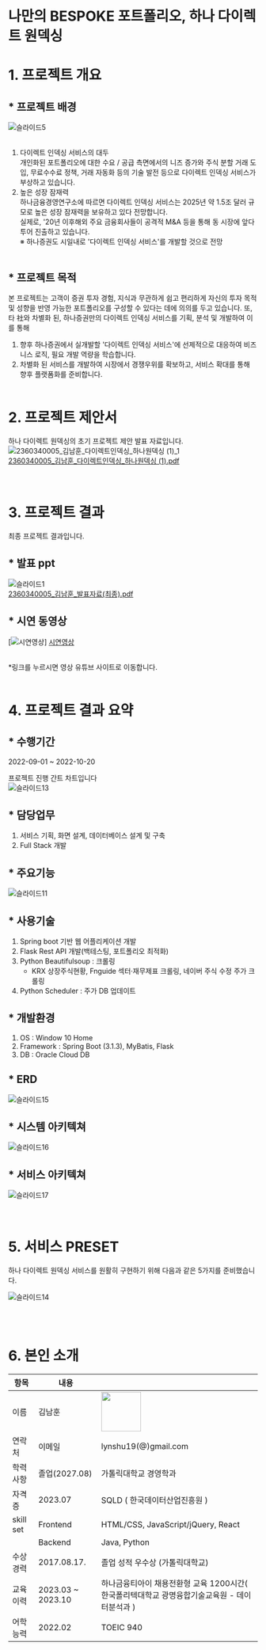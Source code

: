 # 나만의 BESPOKE 포트폴리오, 하나 다이렉트 원덱싱

# 1. 프로젝트 개요
## * 프로젝트 배경
![슬라이드5](https://github.com/i-kemen/directonedexing/assets/117060656/771438ad-b98c-484c-9d0e-43b2434156db)<br>
<br>
1) 다이렉트 인덱싱 서비스의 대두<br>
개인화된 포트폴리오에 대한 수요 / 공급 측면에서의 니즈 증가와 주식 분할 거래 도입, 무료수수료 정책, 거래 자동화 등의 기술 발전 등으로 다이렉트 인덱싱 서비스가 부상하고 있습니다.<br>
2) 높은 성장 잠재력<br>
하나금융경영연구소에 따르면 다이렉트 인덱싱 서비스는 2025년 약 1.5조 달러 규모로 높은 성장 잠재력을 보유하고 있다 전망합니다.<br> 
실제로, '20년 이후해외 주요 금융회사들이 공격적 M&A 등을 통해 동 시장에 앞다투어 진출하고 있습니다. <br>
※ 하나증권도 시일내로 '다이렉트 인덱싱 서비스'를 개발할 것으로 전망
<br><br>
## * 프로젝트 목적
본 프로젝트는 고객이 증권 투자 경험, 지식과 무관하게 쉽고 편리하게 자신의 투자 목적 및 성향을 반영 가능한 포트폴리오를 구성할 수 있다는 데에 의의를 두고 있습니다. 
또, 타 社와 차별화 된, 하나증권만의 다이렉트 인덱싱 서비스를 기획, 분석 및 개발하여 이를 통해 
  1) 향후 하나증권에서 실개발할 '다이렉트 인덱싱 서비스'에 선제적으로 대응하여 비즈니스 로직, 필요 개발 역량을 학습합니다.
  2) 차별화 된 서비스를 개발하여 시장에서 경쟁우위를 확보하고, 서비스 확대를 통해 향후 플랫폼화를 준비합니다.
<br><br>

# 2. 프로젝트 제안서

하나 다이렉트 원덱싱의 초기 프로젝트 제안 발표 자료입니다.
   ![2360340005_김남훈_다이렉트인덱싱_하나원덱싱 (1)_1](https://github.com/i-kemen/directonedexing/assets/117060656/398ac1c0-7b23-48ed-a6a9-4d008b18e500)<br>
  [2360340005_김남훈_다이렉트인덱싱_하나원덱싱 (1).pdf](https://github.com/i-kemen/directonedexing/files/13167311/2360340005_._._.1.pdf)<br>
<br> <br> 

# 3. 프로젝트 결과
최종 프로젝트 결과입니다.
## * 발표 ppt 
   ![슬라이드1](https://github.com/i-kemen/directonedexing/assets/117060656/0620a385-36d7-402e-8e4b-03ceb046fa08)<br>
   [2360340005_김남훈_발표자료(최종).pdf](https://github.com/i-kemen/directonedexing/files/13166897/2360340005_._.pdf)<br>
## * 시연 동영상

[![시연영상](https://github.com/i-kemen/directonedexing/assets/117060656/bb1c2634-d8ab-44ee-8263-77503d062323)]
[시연영상](https://youtu.be/g9-8TnVgSvo)

   <br>
   *링크를 누르시면 영상 유튜브 사이트로 이동합니다.
<br><br>


# 4. 프로젝트 결과 요약

## * 수행기간
   2022-09-01 ~ 2022-10-20
   
   프로젝트 진행 간트 차트입니다<br>
    ![슬라이드13](https://github.com/i-kemen/directonedexing/assets/117060656/46adf830-5891-45b8-8e35-c017dc38df38)<br>
## * 담당업무
   1) 서비스 기획, 화면 설계, 데이터베이스 설계 및 구축<br>
   2) Full Stack 개발

## * 주요기능
   ![슬라이드11](https://github.com/i-kemen/directonedexing/assets/117060656/63163a62-1537-4630-a62b-a97c7a268180)<br>

## * 사용기술
 1) Spring boot 기반 웹 어플리케이션 개발 
 2) Flask Rest API 개발(백테스팅, 포트폴리오 최적화)
 3) Python Beautifulsoup : 크롤링 
    - KRX 상장주식현황, Fnguide 섹터·재무제표 크롤링, 네이버
      주식 수정 주가 크롤링
 4) Python Scheduler : 주가 DB 업데이트

## * 개발환경
 1) OS : Window 10 Home
 2) Framework : Spring Boot (3.1.3), MyBatis, Flask 
 3) DB : Oracle Cloud DB

## * ERD
   ![슬라이드15](https://github.com/i-kemen/directonedexing/assets/117060656/d7710486-0acd-43a3-8866-0b90adaa3d1a)<br>
## * 시스템 아키텍쳐
   ![슬라이드16](https://github.com/i-kemen/directonedexing/assets/117060656/bbbbceaf-46a2-4b82-a814-c589981469cf)<br>
   
## * 서비스 아키텍쳐
   ![슬라이드17](https://github.com/i-kemen/directonedexing/assets/117060656/5a21d8ac-2735-497c-8d38-a71f42968156)<br>
<br> <br>      
# 5. 서비스 PRESET
하나 다이렉트 원덱싱 서비스를 원활히 구현하기 위해 다음과 같은 5가지를 준비했습니다. <br> 

![슬라이드14](https://github.com/i-kemen/directonedexing/assets/117060656/d2be6557-adb9-417a-8b54-26265bdea3e3)<br> 

<br> <br> 

# 6. 본인 소개

|항목|내용||
|-----|---------------------------|----|
|이름 |김남훈| <img src="https://github.com/i-kemen/directonedexing/assets/117060656/9ceef8a9-7f21-430f-a66e-e2eeb5972435" width="80" />|
|연락처 | 이메일 | lynshu19(@)gmail.com|
|학력사항|졸업(2027.08)|가톨릭대학교 경영학과|
|자격증| 2023.07 | SQLD ( 한국데이터산업진흥원 ) |
|skill set| Frontend | HTML/CSS, JavaScript/jQuery, React |
| | Backend | Java, Python |
|수상경력| 2017.08.17. | 졸업 성적 우수상 (가톨릭대학교) |
|교육이력| 2023.03 ~ 2023.10 | 하나금융티아이 채용전환형 교육 1200시간( 한국폴리텍대학교 광명융합기술교육원 - 데이터분석과 ) |
|어학능력| 2022.02 | TOEIC 940 |

